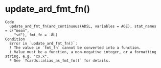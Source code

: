 # update_ard_fmt_fn()

    Code
      update_ard_fmt_fn(ard_continuous(ADSL, variables = AGE), stat_names = c("mean",
        "sd"), fmt_fn = -8L)
    Condition
      Error in `update_ard_fmt_fn()`:
      ! The value in `fmt_fn` cannot be converted into a function.
      i Value must be a function, a non-negative integer, or a formatting string, e.g. "xx.x".
      * See `?cards::alias_as_fmt_fn()` for details.

